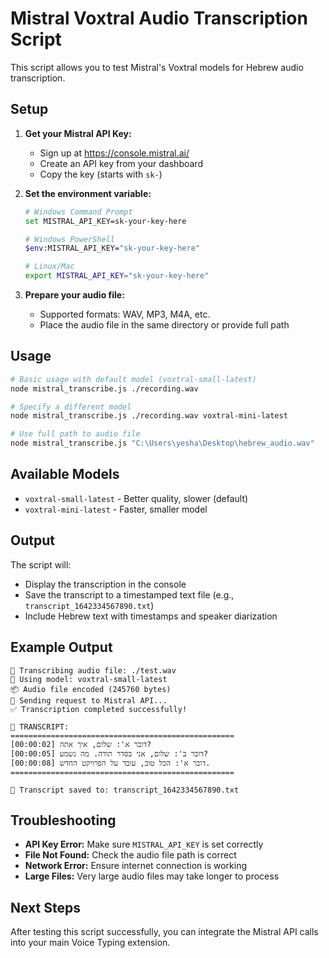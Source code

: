 # Mistral Voxtral Audio Transcription Script

This script allows you to test Mistral's Voxtral models for Hebrew audio transcription.

## Setup

1. **Get your Mistral API Key:**
   - Sign up at https://console.mistral.ai/
   - Create an API key from your dashboard
   - Copy the key (starts with `sk-`)

2. **Set the environment variable:**
   ```bash
   # Windows Command Prompt
   set MISTRAL_API_KEY=sk-your-key-here
   
   # Windows PowerShell
   $env:MISTRAL_API_KEY="sk-your-key-here"
   
   # Linux/Mac
   export MISTRAL_API_KEY="sk-your-key-here"
   ```

3. **Prepare your audio file:**
   - Supported formats: WAV, MP3, M4A, etc.
   - Place the audio file in the same directory or provide full path

## Usage

```bash
# Basic usage with default model (voxtral-small-latest)
node mistral_transcribe.js ./recording.wav

# Specify a different model
node mistral_transcribe.js ./recording.wav voxtral-mini-latest

# Use full path to audio file
node mistral_transcribe.js "C:\Users\yesha\Desktop\hebrew_audio.wav"
```

## Available Models

- `voxtral-small-latest` - Better quality, slower (default)
- `voxtral-mini-latest` - Faster, smaller model

## Output

The script will:
- Display the transcription in the console
- Save the transcript to a timestamped text file (e.g., `transcript_1642334567890.txt`)
- Include Hebrew text with timestamps and speaker diarization

## Example Output

```
🎤 Transcribing audio file: ./test.wav
📝 Using model: voxtral-small-latest
📦 Audio file encoded (245760 bytes)
🚀 Sending request to Mistral API...
✅ Transcription completed successfully!

📄 TRANSCRIPT:
==================================================
[00:00:02] דובר א': שלום, איך אתה?
[00:00:05] דובר ב': שלום, אני בסדר תודה. מה נשמע?
[00:00:08] דובר א': הכל טוב, עובד על הפרויקט החדש.
==================================================

💾 Transcript saved to: transcript_1642334567890.txt
```

## Troubleshooting

- **API Key Error:** Make sure `MISTRAL_API_KEY` is set correctly
- **File Not Found:** Check the audio file path is correct
- **Network Error:** Ensure internet connection is working
- **Large Files:** Very large audio files may take longer to process

## Next Steps

After testing this script successfully, you can integrate the Mistral API calls into your main Voice Typing extension.
